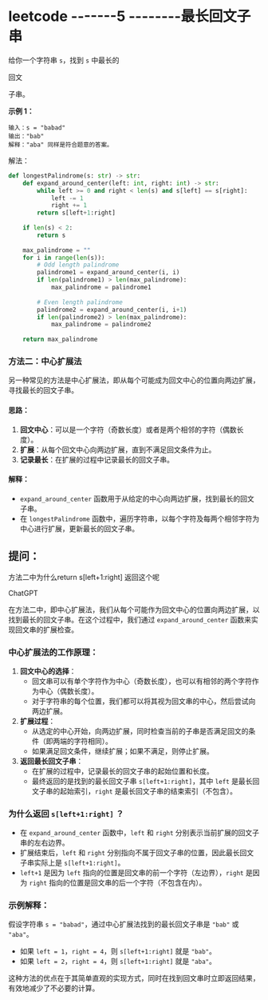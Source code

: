 #     leetcode -------5    --------最长回文子串

给你一个字符串 `s`，找到 `s` 中最长的 

回文

 子串。



 

**示例 1：**

```
输入：s = "babad"
输出："bab"
解释："aba" 同样是符合题意的答案。
```



解法：



```python
def longestPalindrome(s: str) -> str:
    def expand_around_center(left: int, right: int) -> str:
        while left >= 0 and right < len(s) and s[left] == s[right]:
            left -= 1
            right += 1
        return s[left+1:right]
    
    if len(s) < 2:
        return s
    
    max_palindrome = ""
    for i in range(len(s)):
        # Odd length palindrome
        palindrome1 = expand_around_center(i, i)
        if len(palindrome1) > len(max_palindrome):
            max_palindrome = palindrome1
        
        # Even length palindrome
        palindrome2 = expand_around_center(i, i+1)
        if len(palindrome2) > len(max_palindrome):
            max_palindrome = palindrome2
    
    return max_palindrome

```





### 方法二：中心扩展法

另一种常见的方法是中心扩展法，即从每个可能成为回文中心的位置向两边扩展，寻找最长的回文子串。

#### 思路：

1. **回文中心**：可以是一个字符（奇数长度）或者是两个相邻的字符（偶数长度）。
2. **扩展**：从每个回文中心向两边扩展，直到不满足回文条件为止。
3. **记录最长**：在扩展的过程中记录最长的回文子串。



#### 解释：

- `expand_around_center` 函数用于从给定的中心向两边扩展，找到最长的回文子串。
- 在 `longestPalindrome` 函数中，遍历字符串，以每个字符及每两个相邻字符为中心进行扩展，更新最长的回文子串。





## 提问：

方法二中为什么return s[left+1:right]   返回这个呢



ChatGPT

在方法二中，即中心扩展法，我们从每个可能作为回文中心的位置向两边扩展，以找到最长的回文子串。在这个过程中，我们通过 `expand_around_center` 函数来实现回文串的扩展检查。

### 中心扩展法的工作原理：

1. **回文中心的选择**：
   - 回文串可以有单个字符作为中心（奇数长度），也可以有相邻的两个字符作为中心（偶数长度）。
   - 对于字符串的每个位置，我们都可以将其视为回文串的中心，然后尝试向两边扩展。
2. **扩展过程**：
   - 从选定的中心开始，向两边扩展，同时检查当前的子串是否满足回文的条件（即两端的字符相同）。
   - 如果满足回文条件，继续扩展；如果不满足，则停止扩展。
3. **返回最长回文子串**：
   - 在扩展的过程中，记录最长的回文子串的起始位置和长度。
   - 最终返回的是找到的最长回文子串 `s[left+1:right]`，其中 `left` 是最长回文子串的起始索引，`right` 是最长回文子串的结束索引（不包含）。

### 为什么返回 `s[left+1:right]` ？

- 在 `expand_around_center` 函数中，`left` 和 `right` 分别表示当前扩展的回文子串的左右边界。
- 扩展结束后，`left` 和 `right` 分别指向不属于回文子串的位置，因此最长回文子串实际上是 `s[left+1:right]`。
- `left+1` 是因为 `left` 指向的位置是回文串的前一个字符（左边界），`right` 是因为 `right` 指向的位置是回文串的后一个字符（不包含在内）。

### 示例解释：

假设字符串 `s = "babad"`，通过中心扩展法找到的最长回文子串是 `"bab"` 或 `"aba"`。

- 如果 `left = 1`，`right = 4`，则 `s[left+1:right]` 就是 `"bab"`。
- 如果 `left = 2`，`right = 4`，则 `s[left+1:right]` 就是 `"aba"`。

这种方法的优点在于其简单直观的实现方式，同时在找到回文串时立即返回结果，有效地减少了不必要的计算。